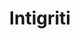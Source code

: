 ---
title: Intigriti
description: Bug bounty and agile penetration testing solutions powered by Europe's leading network of ethical hackers.
url: https://intigriti.com/
image:
    # url: '/assets/images/cafe.png'
    # alt: 'Cafe'
tags: ['bugbounty']
listedDate: 2023-11-07
published: true
---